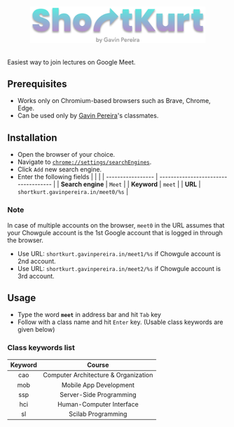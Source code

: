 # <p align="center"><img width="400" src="./img/logo.svg"></p>

Easiest way to join lectures on Google Meet.

## Prerequisites
+ Works only on Chromium-based browsers such as Brave, Chrome, Edge.
+ Can be used only by [Gavin Pereira](https://gavinpereira.in)'s classmates.


## Installation 

+ Open the browser of your choice.
+ Navigate to [`chrome://settings/searchEngines`](chrome://settings/searchEngines).
+ Click `Add` new search engine.
+ Enter the following fields
    |                   |                                      |
    | ----------------- | ------------------------------------ |
    | **Search engine** | `Meet`                               |
    | **Keyword**       | `meet`                               |
    | **URL**           | `shortkurt.gavinpereira.in/meet0/%s` |

 

### Note
In case of multiple accounts on the browser, `meet0` in the URL assumes that
your Chowgule account is the 1st Google account that is logged in through the browser.
+ Use URL: `shortkurt.gavinpereira.in/meet1/%s` if Chowgule account is 2nd account.
+ Use URL: `shortkurt.gavinpereira.in/meet2/%s` if Chowgule account is 3rd account.


## Usage

+ Type the word **`meet`** in address bar and hit `Tab` key
+ Follow with a class name and hit `Enter` key. (Usable class keywords are given below)

### Class keywords list

| Keyword |                Course                |
| :-----: | :----------------------------------: |
|   cao   | Computer Architecture & Organization |
|   mob   |        Mobile App Development        |
|   ssp   |       Server-Side Programming        |
|   hci   |       Human-Computer Interface       |
|   sl    |          Scilab Programming          |
